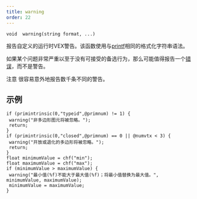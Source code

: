 ```yaml
---
title: warning
order: 22
---
```

`void  warning(string format, ...)`

报告自定义的运行时VEX警告。该函数使用与[printf](/zh-cn/houdini-vex/utility/printf "将值打印到启动VEX程序的控制台。")相同的格式化字符串语法。

如果某个问题非常严重以至于没有可接受的备选行为，那么可能值得报告一个[错误](/zh-cn/houdini-vex/utility/error "报告自定义的运行时VEX错误。")，而不是警告。

注意
很容易意外地报告数千条不同的警告。

## 示例

```vex
if (primintrinsic(0,"typeid",@primnum) != 1) {
 warning("非多边形图元将被忽略。");
 return;
}
if (primintrinsic(0,"closed",@primnum) == 0 || @numvtx < 3) {
 warning("开放或退化的多边形将被忽略。");
 return;
}
float minimumValue = chf("min");
float maximumValue = chf("max");
if (minimumValue > maximumValue) {
 warning("最小值(%f)不能大于最大值(%f)；将最小值替换为最大值。", minimumValue, maximumValue);
 minimumValue = maximumValue;
}

```

